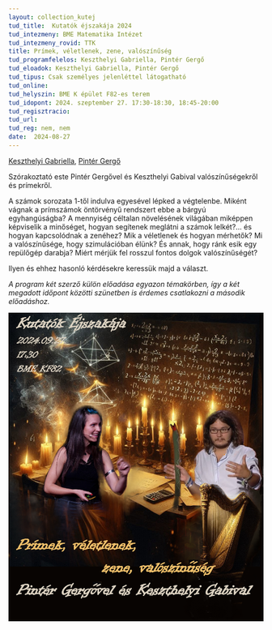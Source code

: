 ```yaml
---
layout: collection_kutej
tud_title:  Kutatók éjszakája 2024
tud_intezmeny: BME Matematika Intézet
tud_intezmeny_rovid: TTK
title: Prímek, véletlenek, zene, valószínűség
tud_programfelelos: Keszthelyi Gabriella, Pintér Gergő
tud_eloadok: Keszthelyi Gabriella, Pintér Gergő
tud_tipus: Csak személyes jelenléttel látogatható
tud_online: 
tud_helyszin: BME K épület F82-es terem
tud_idopont: 2024. szeptember 27. 17:30-18:30, 18:45-20:00
tud_regisztracio: 
tud_url: 
tud_reg: nem, nem
date:  2024-08-27
---
```


[Keszthelyi Gabriella](https://tudprog.bme.hu/kutatok_ejszakaja/profilok/keszthelyi_gabriella), [Pintér Gergő](https://tudprog.bme.hu/kutatok_ejszakaja/profilok/pinter_gergo)

Szórakoztató este Pintér Gergővel és Keszthelyi Gabival valószínűségekről és prímekről. 

A számok sorozata 1-től indulva egyesével lépked a végtelenbe. Miként vágnak a prímszámok öntörvényű rendszert ebbe a bárgyú egyhangúságba? 
A mennyiség céltalan növelésének világában miképpen képviselik a minőséget,
hogyan segítenek meglátni a számok lelkét?... és hogyan kapcsolódnak a zenéhez? Mik a véletlenek és hogyan mérhetők? Mi a valószínűsége, hogy szimulációban élünk? 
És annak, hogy ránk esik egy repülőgép darabja? Miért mérjük fel rosszul fontos dolgok valószínűségét? 

Ilyen és ehhez hasonló kérdésekre keressük majd a választ.  

*A program két szerző külön előadása egyazon témakörben, így a két megadott időpont közötti szünetben is érdemes csatlakozni a második előadáshoz.*

![Prímek, véletlenek, zene, valószínűség](../2024/images/plakatkutatok12.png)
